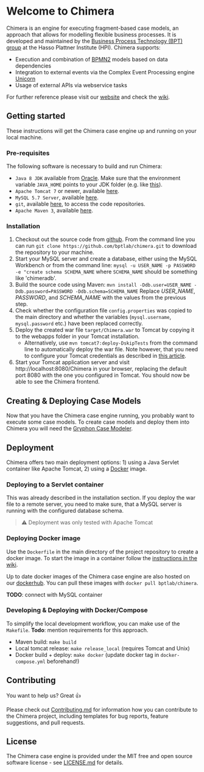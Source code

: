 
# Welcome to Chimera
Chimera is an engine for executing fragment-based case models, an approach that allows for modelling flexible business processes.
It is developed and maintained by the [Business Process Technology (BPT) group](http://bpt.hpi.uni-potsdam.de/Public/) at the Hasso Plattner Institute (HPI).
Chimera supports:
* Execution and combination of [BPMN2](http://www.omg.org/spec/BPMN/2.0/) models based on data dependencies
* Integration to external events via the Complex Event Processing engine [Unicorn](https://bpt.hpi.uni-potsdam.de/UNICORN)
* Usage of external APIs via webservice tasks

For further reference please visit our [website](https://bpt.hpi.uni-potsdam.de/Chimera/WebHome) and check the [wiki](https://github.com/bptlab/chimera/wiki).

## Getting started
These instructions will get the Chimera case engine up and running on your local machine.

### Pre-requisites
The following software is necessary to build and run Chimera:

   * `Java 8 JDK` available from [Oracle](http://www.oracle.com/technetwork/java/javase/downloads/jdk8-downloads-2133151.html). Make sure that the environment variable `JAVA_HOME` points to your JDK folder (e.g. like [this](http://www.wikihow.com/Set-Java-Home)).
   * `Apache Tomcat 7` or newer, available [here](https://tomcat.apache.org/download-70.cgi).
   * `MySQL 5.7 Server`, available [here](http://dev.mysql.com/downloads/mysql/).
   * `git`, available [here](https://git-scm.com/downloads), to access the code repositories.
   * `Apache Maven 3`, available [here](http://maven.apache.org/install.html).

### Installation

   1. Checkout out the source code from [github](http://github.com/bptlab/chimera). From the command line you can run `git clone https://github.com/bptlab/chimera.git` to download the repository to your machine.
   1. Start your MySQL server and create a database, either using the MySQL Workbench or from the command line: `mysql -u USER_NAME -p PASSWORD -e "create schema SCHEMA_NAME` where `SCHEMA_NAME` should be something like 'chimeradb'.
   1. Build the source code using Maven: `mvn install -Ddb.user=USER_NAME -Ddb.password=PASSWORD -Ddb.schema=SCHEMA_NAME` Replace *USER_NAME*, *PASSWORD*, and *SCHEMA_NAME* with the values from the previous step.
   1. Check whether the configuration file `config.properties` was copied to the main directory and whether the variables (`mysql.username`, `mysql.password` etc.) have been replaced correctly.
   1. Deploy the created war file `target/Chimera.war` to Tomcat by copying it to the webapps folder in your Tomcat installation.
      * Alternatively, use `mvn tomcat7:deploy-DskipTests` from the command line to automatically deploy the war file. Note however, that you need to configure your Tomcat credentials as described in [this article](http://www.mkyong.com/maven/how-to-deploy-maven-based-war-file-to-tomcat/).
   1. Start your Tomcat application server and visit http://localhost:8080/Chimera in your browser, replacing the default port 8080 with the one you configured in Tomcat. You should now be able to see the Chimera frontend.

## Creating & Deploying Case Models
Now that you have the Chimera case engine running, you probably want to execute some case models. 
To create case models and deploy them into Chimera you will need the [Gryphon Case Modeler](https://github.com/bptlab/gryphon).

## Deployment
Chimera offers two main deployment options: 1) using a Java Servlet container like Apache Tomcat, 2) using a [Docker](https://www.docker.com/) image.

### Deploying to a Servlet container
This was already described in the installation section. 
If you deploy the war file to a remote server, you need to make sure, that a MySQL server is running with the configured database schema.
> :warning: Deployment was only tested with Apache Tomcat

### Deploying Docker image
Use the `Dockerfile` in the main directory of the project repository to create a docker image.
To start the image in a container follow the [instructions in the wiki](https://github.com/bptlab/chimera/wiki/ChimeraConfig#deployment-with-docker).

Up to date docker images of the Chimera case engine are also hosted on our [dockerhub](https://hub.docker.com/r/bptlab/chimera/).
You can pull these images with `docker pull bptlab/chimera`.

**TODO**: connect with MySQL container

### Developing & Deploying with Docker/Compose
To simplify the local development workflow, you can make use of the `Makefile`. 
**Todo**: mention requirements for this approach.

* Maven build: `make build`
* Local tomcat release: `make release_local` (requires Tomcat and Unix)
* Docker build + deploy: `make docker` (update docker tag in `docker-compose.yml` beforehand!)

## Contributing
You want to help us? Great :+1:

Please check out [Contributing.md](Contributing.md) for information how you can contribute to the Chimera project, including templates for bug reports, feature suggestions, and pull requests.

## License 
The Chimera case engine is provided under the MIT free and open source software license - see [LICENSE.md](LICENSE.md) for details.
